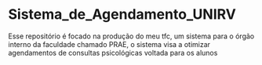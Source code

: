 # Sistema_de_Agendamento_UNIRV
Esse repositório é focado na produção do meu tfc, um sistema para o órgão interno da faculdade chamado PRAE, o sistema visa a otimizar agendamentos de consultas psicológicas voltada para os alunos

